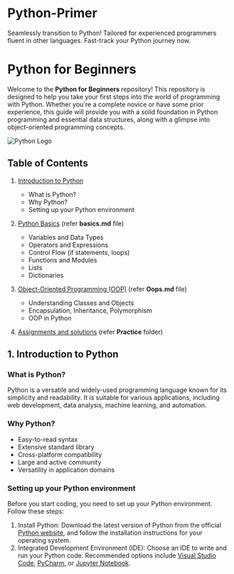 # Python-Primer
Seamlessly transition to Python! Tailored for experienced programmers fluent in other languages. Fast-track your Python journey now.


# Python for Beginners

Welcome to the **Python for Beginners** repository! This repository is designed to help you take your first steps into the world of programming with Python. Whether you're a complete novice or have some prior experience, this guide will provide you with a solid foundation in Python programming and essential data structures, along with a glimpse into object-oriented programming concepts.

![Python Logo](https://www.python.org/static/community_logos/python-logo-master-v3-TM.png)

## Table of Contents

1. [Introduction to Python](#introduction-to-python)
   - What is Python?
   - Why Python?
   - Setting up your Python environment

2. [Python Basics](basics.md) (refer **basics.md** file)
   - Variables and Data Types
   - Operators and Expressions
   - Control Flow (if statements, loops)
   - Functions and Modules
   - Lists
   - Dictionaries

3. [Object-Oriented Programming (OOP)](Oops.md) (refer **Oops.md** file)
   - Understanding Classes and Objects
   - Encapsulation, Inheritance, Polymorphism
   - OOP in Python

4. [Assignments and solutions](Practice) (refer **Practice** folder)

## 1. Introduction to Python

### What is Python?
Python is a versatile and widely-used programming language known for its simplicity and readability. It is suitable for various applications, including web development, data analysis, machine learning, and automation.

### Why Python?
- Easy-to-read syntax
- Extensive standard library
- Cross-platform compatibility
- Large and active community
- Versatility in application domains

### Setting up your Python environment
Before you start coding, you need to set up your Python environment. Follow these steps:
1. Install Python: Download the latest version of Python from the official [Python website](https://www.python.org/downloads/), and follow the installation instructions for your operating system.
2. Integrated Development Environment (IDE): Choose an IDE to write and run your Python code. Recommended options include [Visual Studio Code](https://code.visualstudio.com/), [PyCharm](https://www.jetbrains.com/pycharm/), or [Jupyter Notebook](https://jupyter.org/).

